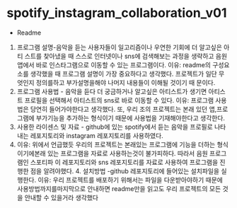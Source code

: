 # spotify_instagram_collaboration_v01
- Readme
1. 프로그램 설명-음악을 듣는 사용자들이 일고리즘이나 우연한 기회에 더 알고싶은 아티
스트를 찾아냈을 때 스스로 인터넷이나 sns에 검색해보는 과정을 생략하고 음원 앱에서
바로 인스타그램으로 이동할 수 있는 프로그램이다. 이유: readme의 구성요소를 생각했을 때 프로그램 설명이 가장 중요하다고 생각했다. 프로젝트가 일단 무엇인지 정의를하고 부가설명을해야 나머지 내용들이 이해될 것이기 때
문이다.
2. 프로그램 사용법 - 음악을 듣다 더 궁금하거나 알고싶은 아티스트가 생기면 아티스트
프로필을 선택해서 아티스트의 sns로 바로 이동할 수 있다. 이유: 프로그램 사용법은 당연히 들어가야한다고 생각했다. 또, 우리 조의 프로젝트는 본래 있던 앱,프로그램에 부가기능을 추가하는 형식이기 때문에 사용법을 기재해야한다고 생각한다.
3. 사용한 라이센스 및 자료 - github에 있는 spotify에서 듣는 음악을 프로필로 나타내는 레포지토리와 instagram 레포지토리를 사용하였다.
4. 이유: 위에서 언급했듯 우리의 프로젝트는 본래있는 프로그램에 기능을 더하는 형식이기에본래 있는 프로그램을 자료로 사용하는것이 불가피하다. 따라서 음원 프로그램인 스포티파
이 레포지토리와 sns 레포지토리를 자료로 사용하여 프로그램을 진행한 점을 알려야했다. 4. 설치방법 -github 레포지토리에 들어있는 설치파일을 실행한다. 이유: 우리 프로젝트를 배포하기 위해서는 파일을 다운받아야하기 때문에 사용방법까지를마지막으로 안내하면 readme만을 읽고도 우리 프로젝트의 모든 것을 안내할 수 있을거라 생각했다

